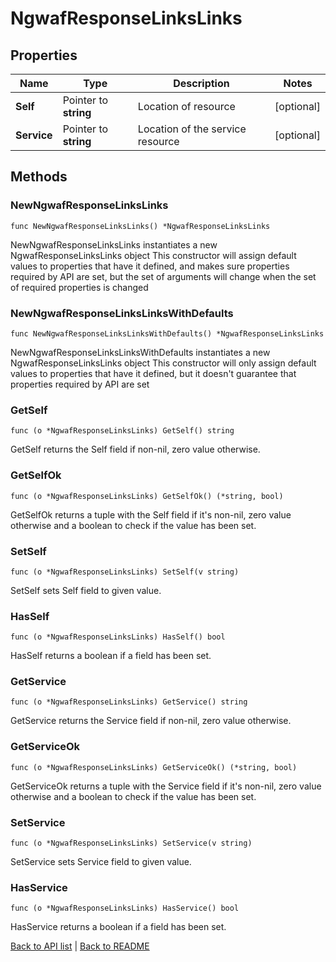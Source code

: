 # NgwafResponseLinksLinks

## Properties

Name | Type | Description | Notes
------------ | ------------- | ------------- | -------------
**Self** | Pointer to **string** | Location of resource | [optional] 
**Service** | Pointer to **string** | Location of the service resource | [optional] 

## Methods

### NewNgwafResponseLinksLinks

`func NewNgwafResponseLinksLinks() *NgwafResponseLinksLinks`

NewNgwafResponseLinksLinks instantiates a new NgwafResponseLinksLinks object
This constructor will assign default values to properties that have it defined,
and makes sure properties required by API are set, but the set of arguments
will change when the set of required properties is changed

### NewNgwafResponseLinksLinksWithDefaults

`func NewNgwafResponseLinksLinksWithDefaults() *NgwafResponseLinksLinks`

NewNgwafResponseLinksLinksWithDefaults instantiates a new NgwafResponseLinksLinks object
This constructor will only assign default values to properties that have it defined,
but it doesn't guarantee that properties required by API are set

### GetSelf

`func (o *NgwafResponseLinksLinks) GetSelf() string`

GetSelf returns the Self field if non-nil, zero value otherwise.

### GetSelfOk

`func (o *NgwafResponseLinksLinks) GetSelfOk() (*string, bool)`

GetSelfOk returns a tuple with the Self field if it's non-nil, zero value otherwise
and a boolean to check if the value has been set.

### SetSelf

`func (o *NgwafResponseLinksLinks) SetSelf(v string)`

SetSelf sets Self field to given value.

### HasSelf

`func (o *NgwafResponseLinksLinks) HasSelf() bool`

HasSelf returns a boolean if a field has been set.

### GetService

`func (o *NgwafResponseLinksLinks) GetService() string`

GetService returns the Service field if non-nil, zero value otherwise.

### GetServiceOk

`func (o *NgwafResponseLinksLinks) GetServiceOk() (*string, bool)`

GetServiceOk returns a tuple with the Service field if it's non-nil, zero value otherwise
and a boolean to check if the value has been set.

### SetService

`func (o *NgwafResponseLinksLinks) SetService(v string)`

SetService sets Service field to given value.

### HasService

`func (o *NgwafResponseLinksLinks) HasService() bool`

HasService returns a boolean if a field has been set.


[Back to API list](../README.md#documentation-for-api-endpoints) | [Back to README](../README.md)



